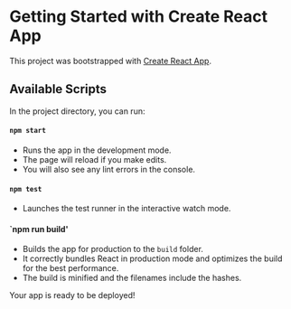 # Getting Started with Create React App

This project was bootstrapped with [Create React App](https://github.com/facebook/create-react-app).

## Available Scripts

In the project directory, you can run:

#### `npm start`
- Runs the app in the development mode.
- The page will reload if you make edits.
- You will also see any lint errors in the console.

#### `npm test`
- Launches the test runner in the interactive watch mode.

#### `npm run build'
- Builds the app for production to the `build` folder.
- It correctly bundles React in production mode and optimizes the build for the best performance.
- The build is minified and the filenames include the hashes.

Your app is ready to be deployed!
